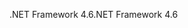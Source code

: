 <span data-ttu-id="7642e-101">.NET Framework 4.6</span><span class="sxs-lookup"><span data-stu-id="7642e-101">.NET Framework 4.6</span></span>
